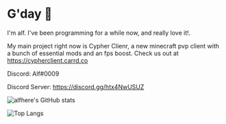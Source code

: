 # G'day 

I'm alf. I've been programming for a while now, and really love it!.

My main project right now is Cypher Clienr, a new minecraft pvp client with a bunch of essential mods and an fps boost. 
Check us out at https://cypherclient.carrd.co


Discord: Alf#0009

Discord Server: https://discord.gg/htx4NwUSUZ

![alfhere's GitHub stats](https://github-readme-stats.vercel.app/api?username=alfhere&show_icons=true&theme=vision-friendly-dark)


![Top Langs](https://github-readme-stats.vercel.app/api/top-langs/?username=alfhere&theme=vision-friendly-dark)

